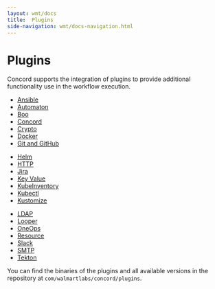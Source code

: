 ```yaml
---
layout: wmt/docs
title:  Plugins
side-navigation: wmt/docs-navigation.html
---
```


# Plugins

Concord supports the integration of plugins to provide additional functionality
use in the workflow execution.


<div class="container">
  <div class="row">
    <div class="col-md-4">
      <ul>
        <li><a href="./ansible.html">Ansible</a></li>
        <li><a href="./automaton.html">Automaton</a></li>
        <li><a href="./boo.html">Boo</a></li>
        <li><a href="./concord.html">Concord</a></li>
        <li><a href="./crypto.html">Crypto</a></li>
        <li><a href="./docker.html">Docker</a></li>
        <li><a href="./git.html">Git and GitHub</a></li>
      </ul>
    </div>
    <div class="col-md-4">
      <ul>
        <li><a href="./helm.html">Helm</a></li>
        <li><a href="./http.html">HTTP</a></li>
        <li><a href="./jira.html">Jira</a></li>
        <li><a href="./key-value.html">Key Value</a></li>
        <li><a href="./kube-inventory.html">KubeInventory</a></li>
        <li><a href="./kubectl.html">Kubectl</a></li>
        <li><a href="./kustomize.html">Kustomize</a></li>
      </ul>
    </div>
    <div class="col-md-4">
      <ul> 
        <li><a href="./ldap.html">LDAP</a></li>
        <li><a href="./looper.html">Looper</a></li>
        <li><a href="./oneops.html">OneOps</a></li>
        <li><a href="./resource.html">Resource</a></li>
        <li><a href="./slack.html">Slack</a></li>
        <li><a href="./smtp.html">SMTP</a></li>
        <li><a href="./tekton.html">Tekton</a></li>
      </ul>
    </div>
  </div>
</div>

You can find the binaries of the plugins and all available versions in
the repository at `com/walmartlabs/concord/plugins`.

